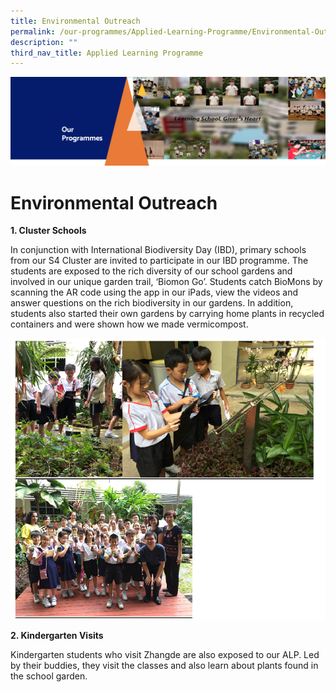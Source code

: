 ```yaml
---
title: Environmental Outreach
permalink: /our-programmes/Applied-Learning-Programme/Environmental-Outreach/
description: ""
third_nav_title: Applied Learning Programme
---
```

![](/images/OurProgrammes1.png)

Environmental Outreach
======================

<b>1\. Cluster Schools</b>

  

In conjunction with International Biodiversity Day (IBD), primary schools from our S4 Cluster are invited to participate in our IBD programme. The students are exposed to the rich diversity of our school gardens and involved in our unique garden trail, ‘Biomon Go’. Students catch BioMons by scanning the AR code using the app in our iPads, view the videos and answer questions on the rich biodiversity in our gardens. In addition, students also started their own gardens by carrying home plants in recycled containers and were shown how we made vermicompost.

![](/images/Environmental%20Outreach.png)

<b>2\. Kindergarten Visits</b>

  

Kindergarten students who visit Zhangde are also exposed to our ALP. Led by their buddies, they visit the classes and also learn about plants found in the school garden.
